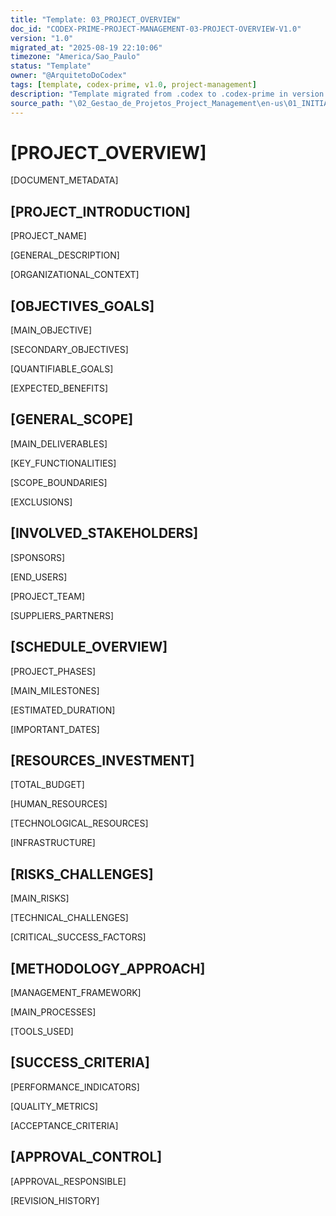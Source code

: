 ```yaml
---
title: "Template: 03_PROJECT_OVERVIEW"
doc_id: "CODEX-PRIME-PROJECT-MANAGEMENT-03-PROJECT-OVERVIEW-V1.0"
version: "1.0"
migrated_at: "2025-08-19 22:10:06"
timezone: "America/Sao_Paulo"
status: "Template"
owner: "@ArquitetoDoCodex"
tags: [template, codex-prime, v1.0, project-management]
description: "Template migrated from .codex to .codex-prime in version 1.0"
source_path: "\02_Gestao_de_Projetos_Project_Management\en-us\01_INITIATION_AND_PLANNING\03_PROJECT_OVERVIEW.md"
---
```


# [PROJECT_OVERVIEW]

[DOCUMENT_METADATA]

## [PROJECT_INTRODUCTION]

[PROJECT_NAME]

[GENERAL_DESCRIPTION]

[ORGANIZATIONAL_CONTEXT]

## [OBJECTIVES_GOALS]

[MAIN_OBJECTIVE]

[SECONDARY_OBJECTIVES]

[QUANTIFIABLE_GOALS]

[EXPECTED_BENEFITS]

## [GENERAL_SCOPE]

[MAIN_DELIVERABLES]

[KEY_FUNCTIONALITIES]

[SCOPE_BOUNDARIES]

[EXCLUSIONS]

## [INVOLVED_STAKEHOLDERS]

[SPONSORS]

[END_USERS]

[PROJECT_TEAM]

[SUPPLIERS_PARTNERS]

## [SCHEDULE_OVERVIEW]

[PROJECT_PHASES]

[MAIN_MILESTONES]

[ESTIMATED_DURATION]

[IMPORTANT_DATES]

## [RESOURCES_INVESTMENT]

[TOTAL_BUDGET]

[HUMAN_RESOURCES]

[TECHNOLOGICAL_RESOURCES]

[INFRASTRUCTURE]

## [RISKS_CHALLENGES]

[MAIN_RISKS]

[TECHNICAL_CHALLENGES]

[CRITICAL_SUCCESS_FACTORS]

## [METHODOLOGY_APPROACH]

[MANAGEMENT_FRAMEWORK]

[MAIN_PROCESSES]

[TOOLS_USED]

## [SUCCESS_CRITERIA]

[PERFORMANCE_INDICATORS]

[QUALITY_METRICS]

[ACCEPTANCE_CRITERIA]

## [APPROVAL_CONTROL]

[APPROVAL_RESPONSIBLE]

[REVISION_HISTORY]